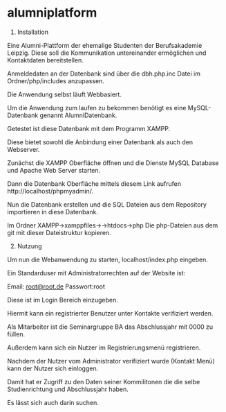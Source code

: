 # alumniplatform
1. Installation

Eine Alumni-Plattform der ehemalige Studenten der Berufsakademie Leipzig. Diese soll die Kommunikation untereinander ermöglichen und Kontaktdaten bereitstellen. 

Anmeldedaten an der Datenbank sind über die dbh.php.inc Datei im Ordner/php/includes anzupassen.

Die Anwendung selbst läuft Webbasiert.

Um die Anwendung zum laufen zu bekommen benötigt es eine MySQL- Datenbank genannt AlumniDatenbank.

Getestet ist diese Datenbank mit dem Programm XAMPP.

Diese bietet sowohl die Anbindung einer Datenbank als auch den Webserver.

Zunächst die XAMPP Oberfläche öffnen und die Dienste MySQL Database und Apache Web Server starten.

Dann die Datenbank Oberfläche mittels diesem Link aufrufen http://localhost/phpmyadmin/.

Nun die Datenbank erstellen und die SQL Dateien aus dem Repository importieren in diese Datenbank.

Im Ordner XAMPP->xamppfiles->->htdocs->php Die php-Dateien aus dem git mit dieser Dateistruktur kopieren.

2. Nutzung

Um nun die Webanwendung zu starten, localhost/index.php eingeben.

Ein Standarduser mit Administratorrechten auf der Website ist:

Email: root@root.de Passwort:root 

Diese ist im Login Bereich einzugeben.

Hiermit kann ein registrierter Benutzer unter Kontakte verifiziert werden.

Als Mitarbeiter ist die Seminargruppe BA das Abschlussjahr mit 0000 zu füllen.

Außerdem kann sich ein Nutzer im Registrierungsmenü registrieren.

Nachdem der Nutzer vom Administrator verifiziert wurde (Kontakt Menü) kann der Nutzer sich einloggen.

Damit hat er Zugriff zu den Daten seiner Kommilitonen die die selbe Studienrichtung und Abschlussjahr haben.

Es lässt sich auch darin suchen.
